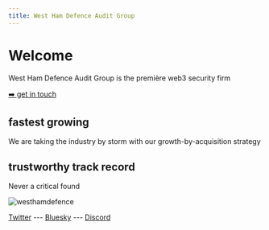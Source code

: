 ```yaml
---
title: West Ham Defence Audit Group
---
```


# Welcome
West Ham Defence Audit Group is the première web3 security firm

[➡️ get in touch](mailto:westhamdefence@hotmail.com)

## fastest growing
We are taking the industry by storm with our growth-by-acquisition strategy

## trustworthy track record
Never a critical found

![westhamdefence](https://github.com/westhamdefence/westhamdefence.github.io/assets/157398832/576c0c6f-287c-4eee-a01b-0630837a136e)

[Twitter](/twitter) --- [Bluesky](/bluesky) --- [Discord](/discord)
